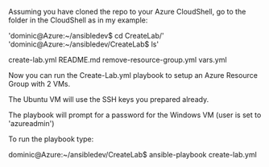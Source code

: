 Assuming you have cloned the repo to your Azure CloudShell, go to the folder in the CloudShell as in my example:

'dominic@Azure:~/ansibledev$ cd CreateLab/'
'dominic@Azure:~/ansibledev/CreateLab$ ls'

create-lab.yml  README.md  remove-resource-group.yml  vars.yml

Now you can run the Create-Lab.yml playbook to setup an Azure Resource Group with 2 VMs.

The Ubuntu VM will use the SSH keys you prepared already.

The playbook will prompt for a password for the Windows VM (user is set to 'azureadmin')

To run the playbook type:

dominic@Azure:~/ansibledev/CreateLab$ ansible-playbook create-lab.yml
